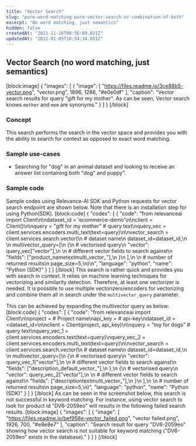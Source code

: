 ```yaml
---
title: "Vector Search"
slug: "pure-word-matching-pure-vector-search-or-combination-of-both"
excerpt: "No word matching, just semantics"
hidden: false
createdAt: "2021-11-16T00:56:09.821Z"
updatedAt: "2022-01-05T10:54:34.051Z"
---
```

## Vector Search (no word matching, just semantics)
[block:image]
{
  "images": [
    {
      "image": [
        "https://files.readme.io/3ce88b5-vector.png",
        "vector.png",
        1896,
        1286,
        "#e0e0df"
      ],
      "caption": "Vector search results for query \"gift for my mother\". As can be seen, Vector search knows `mother` and `mom` are synonyms."
    }
  ]
}
[/block]
### Concept
This search performs the search in the vector space and provides you with the ability to search for context as opposed to exact word matching.

### Sample use-cases
- Searching for "dog" in an animal dataset and looking to receive an answer list containing both "dog" and puppy".

### Sample code
Sample codes using Relevance-AI SDK and Python requests for vector search endpoint are shown below. Note that there is an installation step for using Python(SDK).
[block:code]
{
  "codes": [
    {
      "code": "from relevanceai import Client\n\ndataset_id = 'ecommerce-demo'\n\nclient = Client()\n\nquery = \"gift for my mother\"  # query text\nquery_vec = client.services.encoders.multi_text(text=query)\n\nvector_search = client.services.search.vector(\n    # dataset name\n    dataset_id=dataset_id,\n    \n    multivector_query=[\n        {\n            # vectorised query\n            \"vector\": query_vec[\"vector\"],\n            \n            # different vector fields to search against\n            \"fields\": [\"product_nametextmulti_vector_\"],\n        }\n    ],\n    \n    # number of returned results\n    page_size=5,\n)\n",
      "language": "python",
      "name": "Python (SDK)"
    }
  ]
}
[/block]
This search is rather quick and provides you with search in context. It relies on machine learning techniques for vectorizing and similarity detection. Therefore, at least one vectorizer is needed. It is possible to use multiple vectorizers/encoders for vectorizing and combine them all in search under the `multivector_query` parameter.

This can be achieved by expanding the multivector query as below:
[block:code]
{
  "codes": [
    {
      "code": "from relevanceai import Client\n\nproject = <PROJECT-NAME>  # Project name\napi_key = <API-KEY>       # api-key\ndataset_id = <dataset_id>\n\nclient = Client(project, api_key)\n\nquery = \"toy for dogs\"  # query text\nquery_vec_1 = client.services.encoders.text(text=query)\nquery_vec_2 = client.services.encoders.multi_text(text=query)\n\nvector_search = client.services.search.vector(\n    # dataset name\n    dataset_id=dataset_id,\n    \n    multivector_query=[\n        {\n            # vectorised query\n            \"vector\": query_vec_1[\"vector\"],\n            \n            # different vector fields to search against\n            \"fields\": [\"description_default_vector_\"],\n        },\n        {\n            # vectorised query\n            \"vector\": query_vec_2[\"vector\"],\n            \n            # different vector fields to search against\n            \"fields\": [\"descriptiontextmulti_vector_\"],\n        }\n    ],\n    \n    # number of returned results\n    page_size=5,\n)",
      "language": "python",
      "name": "Python (SDK)"
    }
  ]
}
[/block]
As can be seen in the screenshot below, this search is not successful in keyword matching. For instance, using vector search to look for product id "DV6-2059eo" will results in the following failed search results.
[block:image]
{
  "images": [
    {
      "image": [
        "https://files.readme.io/bef958e-vector_failed.png",
        "vector failed.png",
        1926,
        700,
        "#e8e8e7"
      ],
      "caption": "Search result for query \"DV6-2059eo\" showing how vector search is not suitable for keyword matching (\"DV6-2059eo\" exists in the database)."
    }
  ]
}
[/block]